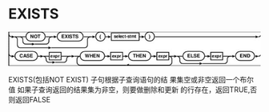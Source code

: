 # EXISTS
<P>
<img src="pic12.png"/>
<P>
EXISTS(包括NOT EXIST) 子句根据子查询语句的结
果集空或非空返回一个布尔值
如果子查询返回的结果集为非空，则要做删除和更新
的行存在，返回TRUE,否则返回FALSE
